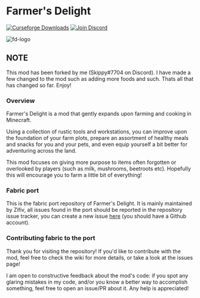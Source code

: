 # Farmer's Delight

[![Curseforge Downloads](https://cf.way2muchnoise.eu/full_482834_downloads.svg)](https://www.curseforge.com/minecraft/mc-mods/farmers-delight-fabric) [![Join Discord](https://img.shields.io/discord/842852725070364692?color=brightgreen&label=Discord)](https://discord.gg/MskvEhPDQz)

![fd-logo](https://imgur.com/mb6WGvE.png)

## NOTE

This mod has been forked by me (Skippy#7704 on Discord). I have made a few changed to the mod such as adding more foods and such. Thats all that has changed so far. Enjoy!

### Overview

Farmer's Delight is a mod that gently expands upon farming and cooking in Minecraft.

Using a collection of rustic tools and workstations, you can improve upon the foundation of your farm plots, prepare an assortment of healthy meals and snacks for you and your pets, and even equip yourself a bit better for adventuring across the land.

This mod focuses on giving more purpose to items often forgotten or overlooked by players (such as milk, mushrooms, beetroots etc). Hopefully this will encourage you to farm a little bit of everything!

### Fabric port

This is the fabric port repository of Farmer's Delight. It is mainly maintained by Zifiv, all issues found in the port should be reported in the repository issue tracker, you can create a new issue [here](https://github.com/newhoryzon/farmers-delight-fabric/issues/new) (you should have a Github account).

### Contributing fabric to the port

Thank you for visiting the repository! If you'd like to contribute with the mod, feel free to check the wiki for more details, or take a look at the issues page!

I am open to constructive feedback about the mod's code: if you spot any glaring mistakes in my code, and/or you know a better way to accomplish something, feel free to open an issue/PR about it. Any help is appreciated!
